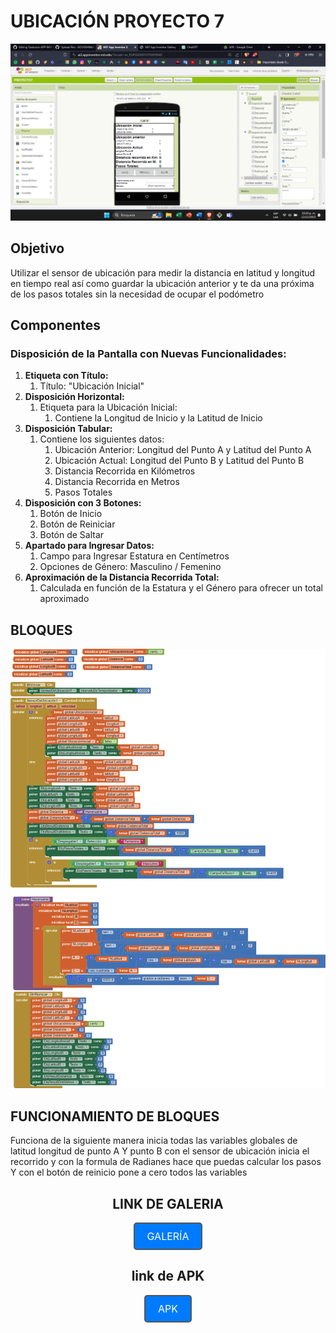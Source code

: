 # UBICACIÓN PROYECTO 7

![Una captura de pantalla de una computadora Descripción generada automáticamente](media/721552ad270942d2536a5b61e6755ff6.png)

## Objetivo

Utilizar el sensor de ubicación para medir la distancia en latitud y longitud en tiempo real así como guardar la ubicación anterior y te da una próxima de los pasos totales sin la necesidad de ocupar el podómetro

## Componentes

### Disposición de la Pantalla con Nuevas Funcionalidades:

1.  **Etiqueta con Título:**
    1.  Título: "Ubicación Inicial"
2.  **Disposición Horizontal:**
    1.  Etiqueta para la Ubicación Inicial:
        1.  Contiene la Longitud de Inicio y la Latitud de Inicio
3.  **Disposición Tabular:**
    1.  Contiene los siguientes datos:
        1.  Ubicación Anterior: Longitud del Punto A y Latitud del Punto A
        2.  Ubicación Actual: Longitud del Punto B y Latitud del Punto B
        3.  Distancia Recorrida en Kilómetros
        4.  Distancia Recorrida en Metros
        5.  Pasos Totales
4.  **Disposición con 3 Botones:**
    1.  Botón de Inicio
    2.  Botón de Reiniciar
    3.  Botón de Saltar
5.  **Apartado para Ingresar Datos:**
    1.  Campo para Ingresar Estatura en Centímetros
    2.  Opciones de Género: Masculino / Femenino
6.  **Aproximación de la Distancia Recorrida Total:**
    1.  Calculada en función de la Estatura y el Género para ofrecer un total aproximado

## BLOQUES

![Escala de tiempo Descripción generada automáticamente](media/c0de78e7eba15a860f1014699601a404.png)

## FUNCIONAMIENTO DE BLOQUES

Funciona de la siguiente manera inicia todas las variables globales de latitud longitud de punto A Y punto B con el sensor de ubicación inicia el recorrido y con la formula de Radianes hace que puedas calcular los pasos Y con el botón de reinicio pone a cero todos las variables

<center>

## LINK DE GALERIA
<a href="https://gallery.appinventor.mit.edu/?galleryid=198fb988-73e1-4fa5-8e49-e9c796895290" style="text-decoration: none; display: inline-block; padding: 10px 20px; border: 2px solid #555; border-radius: 5px; background-color: #007bff; color: #fff; font-size: 16px;" rel="noopener">
  GALERÍA
</a>

## link de APK
<a href="https://drive.google.com/file/d/1_Sx1rv6-B5kKjlH5wFuneBBHje6JzapQ/view?usp=sharing" style="text-decoration: none; display: inline-block; padding: 10px 20px; border: 2px solid #555; border-radius: 5px; background-color: #007bff; color: #fff; font-size: 16px;" rel="noopener">
  APK
</a>

</center>
